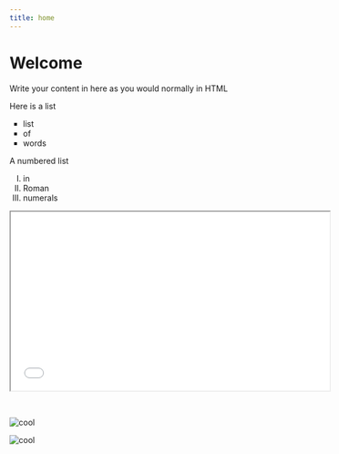```yaml
---
title: home
---
```


<h1>Welcome</h1>
<p>Write your content in here as you would normally in HTML</p>

<p>Here is a list</p>
<ul style="list-style-type: square;">
<li>list</li>
<li>of&nbsp;</li>
<li>words</li>
</ul>
<p>A numbered list</p>
<ol style="list-style-type: upper-roman;">
<li>in</li>
<li>Roman</li>
<li>numerals</li>
</ol>
<p><iframe src="//www.youtube.com/embed/M4-vAGKjeKk" width="560" height="314" allowfullscreen="allowfullscreen"></iframe></p>
<p>&nbsp;</p>
<p><img src="https://html-online.com/editor/tiny4_9_11/plugins/emoticons/img/smiley-cool.gif" alt="cool" /></p>
<p><img src="https://html-online.com/editor/tiny4_9_11/plugins/emoticons/img/smiley-cool.gif" alt="cool" /></p>

